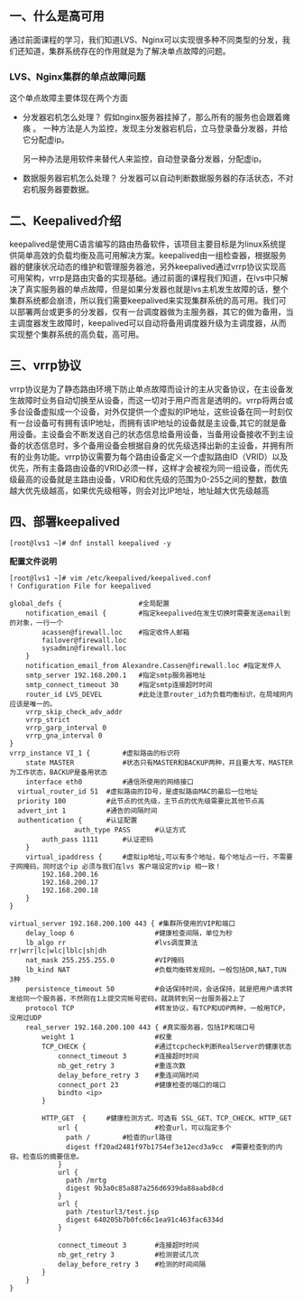 ## 一、什么是高可用

通过前面课程的学习，我们知道LVS、Nginx可以实现很多种不同类型的分发，我们还知道，集群系统存在的作用就是为了解决单点故障的问题。

### LVS、Nginx集群的单点故障问题

这个单点故障主要体现在两个方面

- 分发器宕机怎么处理？
	假如nginx服务器挂掉了，那么所有的服务也会跟着瘫痪 。
	一种方法是人为监控，发现主分发器宕机后，立马登录备分发器，并给它分配虚ip。

	另一种办法是用软件来替代人来监控，自动登录备分发器，分配虚ip。

- 数据服务器宕机怎么处理？
	分发器可以自动判断数据服务器的存活状态，不对宕机服务器要数据。

## 二、Keepalived介绍

keepalived是使用C语言编写的路由热备软件，该项目主要目标是为linux系统提供简单高效的负载均衡及高可用解决方案。keepalived由一组检查器，根据服务器的健康状况动态的维护和管理服务器池，另外keepalived通过vrrp协议实现高可用架构，vrrp是路由灾备的实现基础。通过前面的课程我们知道，在lvs中只解决了真实服务器的单点故障，但是如果分发器也就是lvs主机发生故障的话，整个集群系统都会崩溃，所以我们需要keepalived来实现集群系统的高可用。我们可以部署两台或更多的分发器，仅有一台调度器做为主服务器，其它的做为备用，当主调度器发生故障时，keepalived可以自动将备用调度器升级为主调度器，从而实现整个集群系统的高负载，高可用。

## 三、vrrp协议

vrrp协议是为了静态路由环境下防止单点故障而设计的主从灾备协议，在主设备发生故障时业务自动切换至从设备，而这一切对于用户而言是透明的。vrrp将两台或多台设备虚拟成一个设备，对外仅提供一个虚拟的IP地址，这些设备在同一时刻仅有一台设备可有拥有该IP地址，而拥有该IP地址的设备就是主设备,其它的就是备用设备。主设备会不断发送自己的状态信息给备用设备，当备用设备接收不到主设备的状态信息时，多个备用设备会根据自身的优先级选择出新的主设备，并拥有所有的业务功能。vrrp协议需要为每个路由设备定义一个虚拟路由ID（VRID）以及优先，所有主备路由设备的VRID必须一样，这样才会被视为同一组设备，而优先级最高的设备就是主路由设备，VRID和优先级的范围为0-255之间的整数，数值越大优先级越高，如果优先级相等，则会对比IP地址，地址越大优先级越高

## 四、部署keepalived

```
[root@lvs1 ~]# dnf install keepalived -y
```

**配置文件说明**

```
[root@lvs1 ~]# vim /etc/keepalived/keepalived.conf
! Configuration File for keepalived
 
global_defs {					#全局配置
	notification_email {		#指定keepalived在发生切换时需要发送email到的对象，一行一个
		acassen@firewall.loc	#指定收件人邮箱
		failover@firewall.loc
		sysadmin@firewall.loc
	}
	notification_email_from Alexandre.Cassen@firewall.loc #指定发件人
	smtp_server 192.168.200.1	#指定smtp服务器地址
	smtp_connect_timeout 30		#指定smtp连接超时时间
	router_id LVS_DEVEL			#此处注意router_id为负载均衡标识，在局域网内应该是唯一的。
	vrrp_skip_check_adv_addr
	vrrp_strict
	vrrp_garp_interval 0
	vrrp_gna_interval 0
}
vrrp_instance VI_1 {		#虚拟路由的标识符
	state MASTER			#状态只有MASTER和BACKUP两种，并且要大写，MASTER为工作状态，BACKUP是备用状态
	interface eth0			#通信所使用的网络接口
  virtual_router_id 51	#虚拟路由的ID号，是虚拟路由MAC的最后一位地址
  priority 100			#此节点的优先级，主节点的优先级需要比其他节点高
  advert_int 1			#通告的间隔时间
  authentication {		#认证配置
				auth_type PASS		#认证方式
        auth_pass 1111		#认证密码
    }
    virtual_ipaddress {		#虚拟ip地址,可以有多个地址，每个地址占一行，不需要子网掩码，同时这个ip 必须与我们在lvs 客户端设定的vip 相一致！
        192.168.200.16
        192.168.200.17
        192.168.200.18
    }
}
 
virtual_server 192.168.200.100 443 { #集群所使用的VIP和端口
    delay_loop 6					#健康检查间隔，单位为秒
    lb_algo rr						#lvs调度算法rr|wrr|lc|wlc|lblc|sh|dh
    nat_mask 255.255.255.0			#VIP掩码
    lb_kind NAT						#负载均衡转发规则。一般包括DR,NAT,TUN 3种
    persistence_timeout 50			#会话保持时间，会话保持，就是把用户请求转发给同一个服务器，不然刚在1上提交完帐号密码，就跳转到另一台服务器2上了
    protocol TCP					#转发协议，有TCP和UDP两种，一般用TCP，没用过UDP
    real_server 192.168.200.100 443 { #真实服务器，包括IP和端口号
        weight 1					#权重
		TCP_CHECK {					#通过tcpcheck判断RealServer的健康状态
            connect_timeout 3		#连接超时时间
            nb_get_retry 3			#重连次数
            delay_before_retry 3	#重连间隔时间
            connect_port 23			#健康检查的端口的端口
            bindto <ip>  
        }
           
        HTTP_GET  {		#健康检测方式，可选有 SSL_GET、TCP_CHECK、HTTP_GET
            url {					#检查url，可以指定多个
              path /		#检查的url路径
              digest ff20ad2481f97b1754ef3e12ecd3a9cc  #需要检查到的内容。检查后的摘要信息。
            }
            url {
              path /mrtg
              digest 9b3a0c85a887a256d6939da88aabd8cd
            }
            url {
              path /testurl3/test.jsp
              digest 640205b7b0fc66c1ea91c463fac6334d
            }

            connect_timeout 3		#连接超时时间
            nb_get_retry 3			#检测尝试几次
            delay_before_retry 3	#检测的时间间隔
        }
    }
}
```
